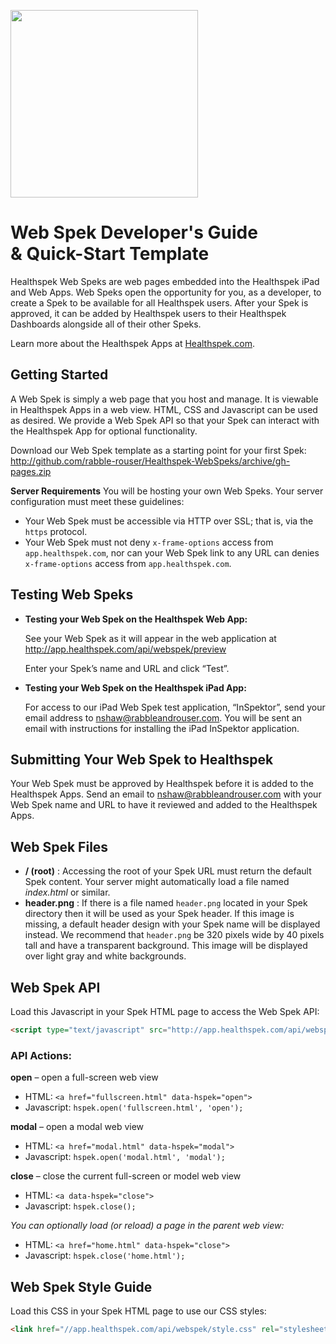 [<img src="http://rabble-rouser.github.io/Healthspek-WebSpeks/template/header.png" width="300">](http://www.healthspek.com)
# Web Spek Developer's Guide <br/> & Quick-Start Template

Healthspek Web Speks are web pages embedded into the Healthspek iPad and Web Apps.  Web Speks open the opportunity for you, as a developer, to create a Spek to be available for all Healthspek users.  After your Spek is approved, it can be added by Healthspek users to their Healthspek Dashboards alongside all of their other Speks.

Learn more about the Healthspek Apps at [Healthspek.com](http://www.healthspek.com/).

## Getting Started

A Web Spek is simply a web page that you host and manage.  It is viewable in Healthspek Apps in a web view.  HTML, CSS and Javascript can be used as desired.  We provide a Web Spek API so that your Spek can interact with the Healthspek App for optional functionality.

Download our Web Spek template as a starting point for your first Spek: http://github.com/rabble-rouser/Healthspek-WebSpeks/archive/gh-pages.zip

**Server Requirements**
You will be hosting your own Web Speks.  Your server configuration must meet these guidelines:
- Your Web Spek must be accessible via HTTP over SSL; that is, via the `https` protocol.
- Your Web Spek must not deny `x-frame-options` access from `app.healthspek.com`, nor can your Web Spek link to any URL can denies `x-frame-options` access from `app.healthspek.com`.


## Testing Web Speks

- **Testing your Web Spek on the Healthspek Web App:**

    See your Web Spek as it will appear in the web application at http://app.healthspek.com/api/webspek/preview

    Enter your Spek’s name and URL and click “Test”.

- **Testing your Web Spek on the Healthspek iPad App:**

    For access to our iPad Web Spek test application, “InSpektor”, send your email address to [nshaw@rabbleandrouser.com](mailto:nshaw@rabbleandrouser.com?subject=Web%20Spek%20TestFlight%20Request).  You will be sent an email with instructions for installing the iPad InSpektor application.


## Submitting Your Web Spek to Healthspek

Your Web Spek must be approved by Healthspek before it is added to the Healthspek Apps.  Send an email to [nshaw@rabbleandrouser.com](mailto:nshaw@rabbleandrouser.com?subject=Web%20Spek%20Submission) with your Web Spek name and URL to have it reviewed and added to the Healthspek Apps.


## Web Spek Files

- **/ (root)** : Accessing the root of your Spek URL must return the default Spek content.  Your server might automatically load a file named *index.html* or similar.
- **header.png** : If there is a file named `header.png` located in your Spek directory then it will be used as your Spek header.  If this image is missing, a default header design with your Spek name will be displayed instead.  We recommend that `header.png` be 320 pixels wide by 40 pixels tall and have a transparent background.  This image will be displayed over light gray and white backgrounds.


## Web Spek API

Load this Javascript in your Spek HTML page to access the Web Spek API:
```html
<script type="text/javascript" src="http://app.healthspek.com/api/webspek/">
```

### API Actions:

**open** – open a full-screen web view
- HTML: `<a href="fullscreen.html" data-hspek="open">`
- Javascript: `hspek.open('fullscreen.html', 'open');`

**modal** – open a modal web view
- HTML: `<a href="modal.html" data-hspek="modal">`
- Javascript: `hspek.open('modal.html', 'modal');`

**close** – close the current full-screen or model web view
- HTML: `<a data-hspek="close">`
- Javascript: `hspek.close();`

_You can optionally load (or reload) a page in the parent web view:_
- HTML: `<a href="home.html" data-hspek="close">`
- Javascript: `hspek.close('home.html');`


## Web Spek Style Guide

Load this CSS in your Spek HTML page to use our CSS styles:
```html
<link href="//app.healthspek.com/api/webspek/style.css" rel="stylesheet" type="text/css">
```
